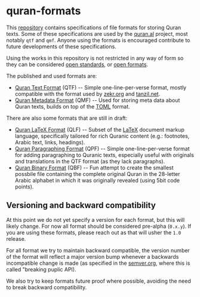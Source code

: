 quran-formats
=============

This [repository](https://github.com/quran-al/quran-formats) contains specifications
of file formats for storing Quran texts.  Some of these specifications are
used by the [quran.al](https://quran.al) project, most notably `qtf` and `qmf`.
Anyone using the formats is encouraged contribute to future
developments of these specifications.

Using the works in this repository is not restricted in any way of form so they can be
considered [open standards](http://en.wikipedia.org/wiki/Open_standard),
or [open formats](http://en.wikipedia.org/wiki/Open_format).

The published and used formats are:

* [Quran Text Format](http://github.com/quran-al/quran-formats/blob/master/qtf.md) (QTF) --
  Simple one-line-per-verse format, mostly compatible with the format
  used by [zekr.org](http://zekr.org) and [tanzil.net](http://tanzil.net).
* [Quran Metadata Format](http://github.com/quran-al/quran-formats/blob/master/qmf.md) (QMF) --
  Used for storing meta data about Quran texts, builds on top of the
  [TOML](https://github.com/toml-lang/toml) format.

There are also some formats that are still in draft:

* [Quran LaTeX Format](http://github.com/oqc/qdf/blob/master/qlf.md) (QLF) --
  Subset of the [LaTeX](http://en.wikipedia.org/wiki/LaTeX) document
  markup language, specifically tailored for rich Quranic content (e.g.:
  footnotes, Arabic text, links, headings).
* [Quran Paragraphing Format](http://github.com/oqc/qdf/blob/master/qpf.md) (QPF) --
  Simple one-line-per-verse format for adding paragraphing to Quranic
  texts, especially useful with originals and translations in the QTF
  format (as they lack paragraphs).
* [Quran Binary Format](http://github.com/oqc/qdf/blob/master/qbf.md) (QBF) --
  Fun attempt to create the smallest possbile file containing the
  complete original Quran in the 28-letter Arabic alphabet in which it
  was originally revealed (using 5bit code points).


## Versioning  and backward compatibility

At this point we do not yet specify a version for each format,
but this will likely change. For now all format should be considered
pre-alpha (`0.x.y`). If you are using these formats, please reach
out as that will usher the `1.0` release. 

For all format we try to maintain backward compatible, the version
number of the format will reflect a major version bump whenever a
backwards incompatible change is made (as specified in the
[semver.org](http://semver.org), where this is called "breaking puplic
API).

We also try to keep formats future proof where possible, avoiding the
need to break backward compatibility.

